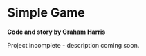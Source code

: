# Simple Game

<b>Code and story by Graham Harris</b><br>

Project incomplete - description coming soon.
